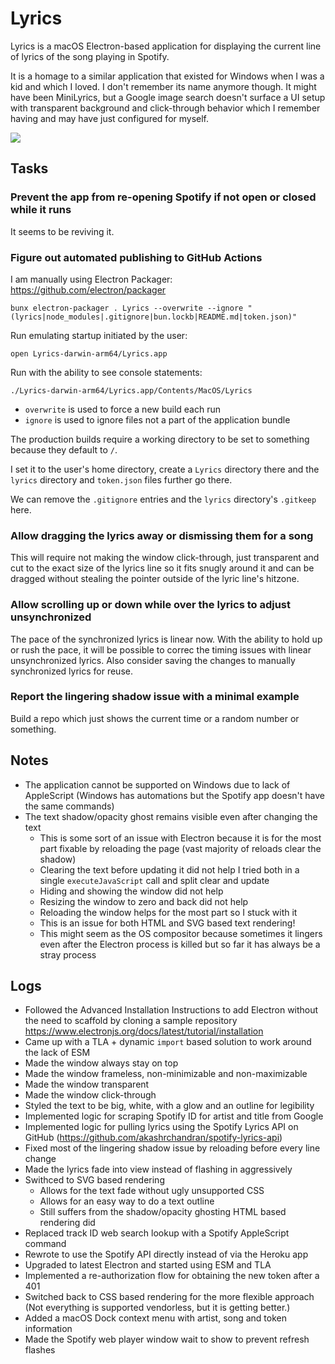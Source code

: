 # Lyrics

Lyrics is a macOS Electron-based application for displaying the current line of
lyrics of the song playing in Spotify.

It is a homage to a similar application that existed for Windows when I was a
kid and which I loved.
I don't remember its name anymore though.
It might have been MiniLyrics, but a Google image search doesn't surface a UI
setup with transparent background and click-through behavior which I remember
having and may have just configured for myself.

![](lyrics.gif)

## Tasks

### Prevent the app from re-opening Spotify if not open or closed while it runs

It seems to be reviving it.

### Figure out automated publishing to GitHub Actions

I am manually using Electron Packager:
https://github.com/electron/packager

```
bunx electron-packager . Lyrics --overwrite --ignore "(lyrics|node_modules|.gitignore|bun.lockb|README.md|token.json)"
```

Run emulating startup initiated by the user:

```
open Lyrics-darwin-arm64/Lyrics.app
```

Run with the ability to see console statements:

```
./Lyrics-darwin-arm64/Lyrics.app/Contents/MacOS/Lyrics
```

- `overwrite` is used to force a new build each run
- `ignore` is used to ignore files not a part of the application bundle

The production builds require a working directory to be set to something because
they default to `/`.

I set it to the user's home directory, create a `Lyrics` directory there and the
`lyrics` directory and `token.json` files further go there.

We can remove the `.gitignore` entries and the `lyrics` directory's `.gitkeep`
here.

### Allow dragging the lyrics away or dismissing them for a song

This will require not making the window click-through, just transparent and cut
to the exact size of the lyrics line so it fits snugly around it and can be
dragged without stealing the pointer outside of the lyric line's hitzone.

### Allow scrolling up or down while over the lyrics to adjust unsynchronized

The pace of the synchronized lyrics is linear now.
With the ability to hold up or rush the pace, it will be possible to correc the
timing issues with linear unsynchronized lyrics.
Also consider saving the changes to manually synchronized lyrics for reuse.

### Report the lingering shadow issue with a minimal example

Build a repo which just shows the current time or a random number or something.

## Notes

- The application cannot be supported on Windows due to lack of AppleScript
  (Windows has automations but the Spotify app doesn't have the same commands)
- The text shadow/opacity ghost remains visible even after changing the text
  - This is some sort of an issue with Electron because it is for the most part
    fixable by reloading the page (vast majority of reloads clear the shadow)
  - Clearing the text before updating it did not help
    I tried both in a single `executeJavaScript` call and split clear and update
  - Hiding and showing the window did not help
  - Resizing the window to zero and back did not help
  - Reloading the window helps for the most part so I stuck with it
  - This is an issue for both HTML and SVG based text rendering!
  - This might seem as the OS compositor because sometimes it lingers even after
    the Electron process is killed but so far it has always be a stray process

## Logs

- Followed the Advanced Installation Instructions to add Electron without the
  need to scaffold by cloning a sample repository
  https://www.electronjs.org/docs/latest/tutorial/installation
- Came up with a TLA + dynamic `import` based solution to work around the lack
  of ESM
- Made the window always stay on top
- Made the window frameless, non-minimizable and non-maximizable
- Made the window transparent
- Made the window click-through
- Styled the text to be big, white, with a glow and an outline for legibility
- Implemented logic for scraping Spotify ID for artist and title from Google
- Implemented logic for pulling lyrics using the Spotify Lyrics API on GitHub
  (https://github.com/akashrchandran/spotify-lyrics-api)
- Fixed most of the lingering shadow issue by reloading before every line change
- Made the lyrics fade into view instead of flashing in aggressively
- Swithced to SVG based rendering
  - Allows for the text fade without ugly unsupported CSS
  - Allows for an easy way to do a text outline
  - Still suffers from the shadow/opacity ghosting HTML based rendering did
- Replaced track ID web search lookup with a Spotify AppleScript command
- Rewrote to use the Spotify API directly instead of via the Heroku app
- Upgraded to latest Electron and started using ESM and TLA
- Implemented a re-authorization flow for obtaining the new token after a 401
- Switched back to CSS based rendering for the more flexible approach
  (Not everything is supported vendorless, but it is getting better.)
- Added a macOS Dock context menu with artist, song and token information
- Made the Spotify web player window wait to show to prevent refresh flashes
